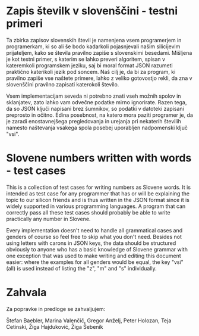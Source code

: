 # Zapis številk v slovenščini - testni primeri

Ta zbirka zapisov slovenskih števil je namenjena vsem programerjem in 
programerkam, ki so ali še bodo kadarkoli pojasnjevali našim silicijevim 
prijateljem, kako se števila pravilno zapiše s slovenskimi besedami. Mišljena je
kot testni primer, s katerim se lahko preveri algoritem, spisan v kateremkoli
programskem jeziku, saj bi moral format JSON razumeti praktično katerikoli 
jezik pod soncem. Naš cilj je, da bi za program, ki pravilno zapiše vse naštete
primere, lahko z veliko gotovostjo rekli, da zna v slovenščini pravilno zapisati
katerokoli število.

Vsem implementacijam seveda ni potrebno znati vseh možnih spolov in sklanjatev,
zato lahko vam odvečne podatke mirno ignorirate. Razen tega, da so JSON ključi
napisani brez šumnikov, so podatki v datoteki zapisani preprosto in očitno.
Edina posebnost, na katero mora paziti programer je, da je zaradi 
enostavnejšega pregledovanja in urejanja pri nekaterih številih namesto
naštevanja vsakega spola posebej uporabljen nadpomenski ključ "vsi".


# Slovene numbers written with words - test cases

This is a collection of test cases for writing numbers as Slovene words. It is
intended as test case for any programmer that has or will be explaining the 
topic to our silicon friends and is thus written in the JSON format since it
is widely supported in various programming languages. A program that can 
correctly pass all these test cases should probably be able to write 
practically any number in Slovene.

Every implementation doesn't need to handle all grammatical cases and genders
of course so feel free to skip what you don't need. Besides not using letters
with carons in JSON keys, the data should be structured obviously to anyone who
has a basic knowledge of Slovene grammar with one exception that was used to
make writing and editing this document easier: where the examples for all 
genders would be equal, the key "vsi" (all) is used instead of listing the "z",
"m" and "s" individually.


# Zahvala

Za popravke in predloge se zahvaljujem:

Štefan Baebler, Marina Valenčič, Gregor Anželj, Peter Holozan, Teja Cetinski,
Žiga Hajduković, Žiga Šebenik
